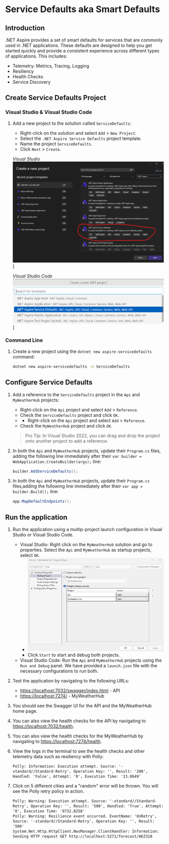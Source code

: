 # Service Defaults aka Smart Defaults

## Introduction
.NET Aspire provides a set of smart defaults for services that are commonly used in .NET applications. These defaults are designed to help you get started quickly and provide a consistent experience across different types of applications. This includes:

- Telemetry: Metrics, Tracing, Logging
- Resiliency
- Health Checks
- Service Discovery

## Create Service Defaults Project

### Visual Studio & Visual Studio Code

1. Add a new project to the solution called `ServiceDefaults`:

	- Right-click on the solution and select `Add` > `New Project`.
	- Select the `.NET Aspire Service Defaults` project template.
	- Name the project `ServiceDefaults`.
	- Click `Next` > `Create`.

	*Visual Studio*
	![Visual Studio dialog to add a service defaults project](./media/vs-add-servicedefaults.png)]

	*Visual Studio Code*
	![Visual Studio Code dialog to add a service defaults project](./media/vsc-add-servicedefaults.png)]


### Command Line

1. Create a new project using the `dotnet new aspire-servicedefaults` command:

	```bash
	dotnet new aspire-servicedefaults -n ServiceDefaults
	```

## Configure Service Defaults

1. Add a reference to the `ServiceDefaults` project in the `Api` and `MyWeatherHub` projects:

	- Right-click on the `Api` project and select `Add` > `Reference`.
	- Check the `ServiceDefaults` project and click `OK`.
	- - Right-click on the `Api` project and select `Add` > `Reference`.
	- Check the `MyWeatherHub` project and click `OK`.

	> Pro Tip: In Visual Studio 2022, you can drag and drop the project onto another project to add a reference.

1. In both the `Api` and `MyWeatherHub` projects, update their `Program.cs` files, adding the following line immediately after their `var builder = WebApplication.CreateBuilder(args);` line:
	
	```csharp
	builder.AddServiceDefaults();
	```
1. In both the `Api` and `MyWeatherHub` projects, update their `Program.cs` files,adding the following line immediately after their `var app = builder.Build();` line:

	```csharp
	app.MapDefaultEndpoints();
	```

## Run the application

1. Run the application using a multip-project launch configuration in Visual Studio or Visual Studio Code.

	- Visual Studio: Right click on the `MyWeatherHub` solution and go to properties. Select the `Api` and `MyWeatherHub` as startup projects, select `OK`. 
		- ![Visual Studio solution properties](./media/vs-multiproject.png)
		- Click `Start` to start and debug both projects.
	- Visual Studio Code: Run the `Api` and `MyWeatherHub` projects using the `Run and Debug` panel. We have provided a `launch.json` file with the necessary configurations to run both.

1. Test the application by navigating to the following URLs:

	- [https://localhost:7032/swagger/index.html](https://localhost:7032/swagger/index.html) - API
	- [https://localhost:7274/](https://localhost:7274/) - MyWeatherHub

1. You should see the Swagger UI for the API and the MyWeatherHub home page.
1. You can also view the health checks for the API by navigating to [https://localhost:7032/health](https://localhost:7032/health).
1. You can also view the health checks for the MyWeatherHub by navigating to [https://localhost:7274/health](https://localhost:7274/health).
1. View the logs in the terminal to see the health checks and other telemetry data such as resiliency with Polly:

	```cli
	Polly: Information: Execution attempt. Source: '-standard//Standard-Retry', Operation Key: '', Result: '200', Handled: 'False', Attempt: '0', Execution Time: '13.0649'
	```
1. Click on 5 different cities and a "random" error will be thrown. You will see the Polly retry policy in action.

	```cli
	Polly: Warning: Execution attempt. Source: '-standard//Standard-Retry', Operation Key: '', Result: '500', Handled: 'True', Attempt: '0', Execution Time: '9732.8258'
	Polly: Warning: Resilience event occurred. EventName: 'OnRetry', Source: '-standard//Standard-Retry', Operation Key: '', Result: '500'
	System.Net.Http.HttpClient.NwsManager.ClientHandler: Information: Sending HTTP request GET http://localhost:5271/forecast/AKZ318
	```